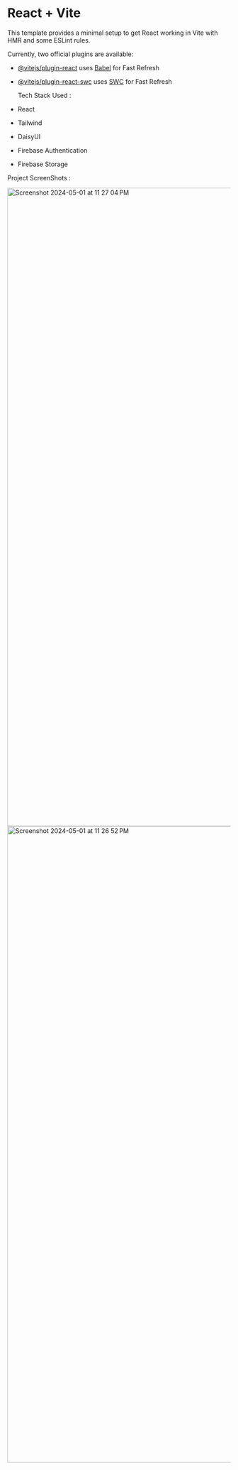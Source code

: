 # React + Vite

This template provides a minimal setup to get React working in Vite with HMR and some ESLint rules.

Currently, two official plugins are available:

- [@vitejs/plugin-react](https://github.com/vitejs/vite-plugin-react/blob/main/packages/plugin-react/README.md) uses [Babel](https://babeljs.io/) for Fast Refresh
- [@vitejs/plugin-react-swc](https://github.com/vitejs/vite-plugin-react-swc) uses [SWC](https://swc.rs/) for Fast Refresh
  

  Tech Stack Used :
 - React
 -  Tailwind
 - DaisyUI
 - Firebase Authentication
 - Firebase Storage 

  
Project ScreenShots :

<img width="1438" alt="Screenshot 2024-05-01 at 11 27 04 PM" src="https://github.com/MrExtinct27/instantChatRoom/assets/114292920/d25af965-c690-41b3-adda-fa4c96baa6bb">




<img width="1434" alt="Screenshot 2024-05-01 at 11 26 52 PM" src="https://github.com/MrExtinct27/instantChatRoom/assets/114292920/b8be5db1-6ddc-4426-a223-e42c690e762c">

